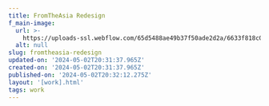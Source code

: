 ```yaml
---
title: FromTheAsia Redesign
f_main-image:
  url: >-
    https://uploads-ssl.webflow.com/65d5488ae49b37f50ade2d2a/6633f818c099a061e46bc3ec_NCGMOCKUP.png
  alt: null
slug: fromtheasia-redesign
updated-on: '2024-05-02T20:31:37.965Z'
created-on: '2024-05-02T20:31:37.965Z'
published-on: '2024-05-02T20:32:12.275Z'
layout: '[work].html'
tags: work
---
```



